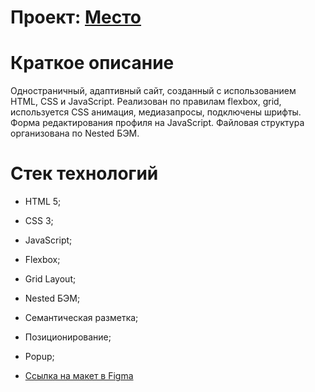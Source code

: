 # Проект: [Место](https://squirrel9090.github.io/mesto/)

# Краткое описание
Одностраничный, адаптивный сайт, созданный с использованием HTML, CSS и JavaScript.
Реализован по правилам flexbox, grid, используется CSS анимация, медиазапросы, подключены шрифты. Форма редактирования профиля на JavaScript. Файловая структура организована по Nested БЭМ.

# Стек технологий
* HTML 5;
* CSS 3;
* JavaScript;
* Flexbox;
* Grid Layout;
* Nested БЭМ;
* Семантическая разметка;
* Позиционирование;
* Popup;

* [Ссылка на макет в Figma](https://www.figma.com/file/2cn9N9jSkmxD84oJik7xL7/JavaScript.-Sprint-4?node-id=0%3A1)
